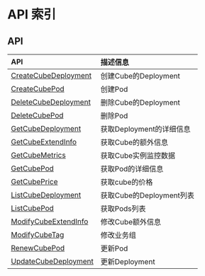 # API 索引

## API

| API | 描述信息 |
|:---|:---|
|[CreateCubeDeployment](api/cube-api/create_cube_deployment)|创建Cube的Deployment|
|[CreateCubePod](api/cube-api/create_cube_pod)|创建Pod|
|[DeleteCubeDeployment](api/cube-api/delete_cube_deployment)|删除Cube的Deployment|
|[DeleteCubePod](api/cube-api/delete_cube_pod)|删除Pod|
|[GetCubeDeployment](api/cube-api/get_cube_deployment)|获取Deployment的详细信息|
|[GetCubeExtendInfo](api/cube-api/get_cube_extend_info)|获取Cube的额外信息|
|[GetCubeMetrics](api/cube-api/get_cube_metrics)|获取Cube实例监控数据|
|[GetCubePod](api/cube-api/get_cube_pod)|获取Pod的详细信息|
|[GetCubePrice](api/cube-api/get_cube_price)|获取cube的价格|
|[ListCubeDeployment](api/cube-api/list_cube_deployment)|获取Cube的Deployment列表|
|[ListCubePod](api/cube-api/list_cube_pod)|获取Pods列表|
|[ModifyCubeExtendInfo](api/cube-api/modify_cube_extend_info)|修改Cube额外信息|
|[ModifyCubeTag](api/cube-api/modify_cube_tag)|修改业务组|
|[RenewCubePod](api/cube-api/renew_cube_pod)|更新Pod|
|[UpdateCubeDeployment](api/cube-api/update_cube_deployment)|更新Deployment|
